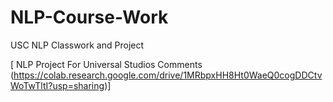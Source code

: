 # NLP-Course-Work
USC NLP Classwork and Project

[ NLP Project For Universal Studios Comments (https://colab.research.google.com/drive/1MRbpxHH8Ht0WaeQ0cogDDCtvWoTwTltI?usp=sharing)]
